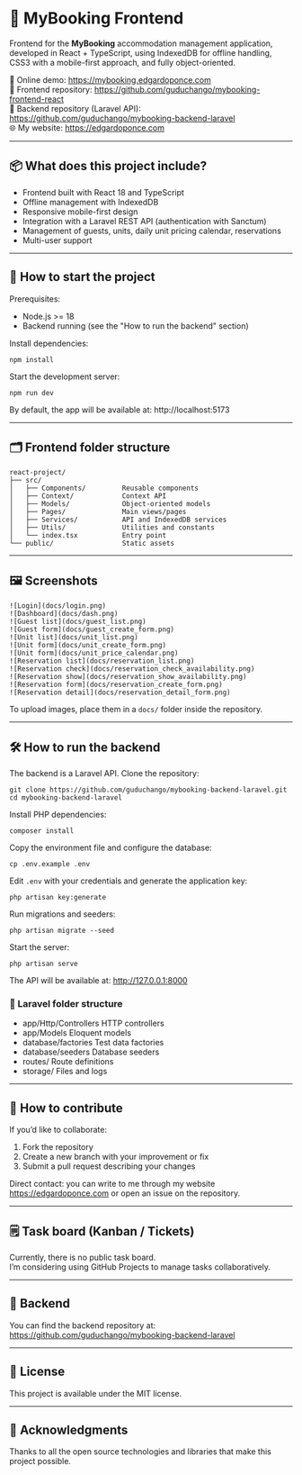 # 🏨 MyBooking Frontend

Frontend for the **MyBooking** accommodation management application, developed in React + TypeScript, using IndexedDB for offline handling, CSS3 with a mobile-first approach, and fully object-oriented.

🔗 Online demo: https://mybooking.edgardoponce.com  
🔗 Frontend repository: https://github.com/guduchango/mybooking-frontend-react  
🔗 Backend repository (Laravel API): https://github.com/guduchango/mybooking-backend-laravel  
🌐 My website: https://edgardoponce.com

---

## 📦 What does this project include?

- Frontend built with React 18 and TypeScript
- Offline management with IndexedDB
- Responsive mobile-first design
- Integration with a Laravel REST API (authentication with Sanctum)
- Management of guests, units, daily unit pricing calendar, reservations
- Multi-user support

---

## 🚀 How to start the project

Prerequisites:
- Node.js >= 18
- Backend running (see the "How to run the backend" section)

Install dependencies:

```
npm install
```

Start the development server:

```
npm run dev
```

By default, the app will be available at: http://localhost:5173

---

## 🗂 Frontend folder structure

```
react-project/
├── src/
│   ├── Components/         Reusable components
│   ├── Context/            Context API
│   ├── Models/             Object-oriented models
│   ├── Pages/              Main views/pages
│   ├── Services/           API and IndexedDB services
│   ├── Utils/              Utilities and constants
│   └── index.tsx           Entry point
└── public/                 Static assets
```

---

## 🖼 Screenshots
```
![Login](docs/login.png)
![Dashboard](docs/dash.png)
![Guest list](docs/guest_list.png)
![Guest form](docs/guest_create_form.png)
![Unit list](docs/unit_list.png)
![Unit form](docs/unit_create_form.png)
![Unit form](docs/unit_price_calendar.png)
![Reservation list](docs/reservation_list.png)
![Reservation check](docs/reservation_check_availability.png)
![Reservation show](docs/reservation_show_availability.png)
![Reservation form](docs/reservation_create_form.png)
![Reservation detail](docs/reservation_detail_form.png)
```

To upload images, place them in a `docs/` folder inside the repository.

---

## 🛠️ How to run the backend

The backend is a Laravel API. Clone the repository:

```
git clone https://github.com/guduchango/mybooking-backend-laravel.git
cd mybooking-backend-laravel
```

Install PHP dependencies:

```
composer install
```

Copy the environment file and configure the database:

```
cp .env.example .env
```

Edit `.env` with your credentials and generate the application key:

```
php artisan key:generate
```

Run migrations and seeders:

```
php artisan migrate --seed
```

Start the server:

```
php artisan serve
```

The API will be available at: http://127.0.0.1:8000

### 📂 Laravel folder structure

- app/Http/Controllers       HTTP controllers
- app/Models                 Eloquent models
- database/factories         Test data factories
- database/seeders           Database seeders
- routes/                    Route definitions
- storage/                   Files and logs

---

## 🎯 How to contribute

If you’d like to collaborate:

1. Fork the repository
2. Create a new branch with your improvement or fix
3. Submit a pull request describing your changes

Direct contact: you can write to me through my website https://edgardoponce.com or open an issue on the repository.

---

## 🗒 Task board (Kanban / Tickets)

Currently, there is no public task board.  
I’m considering using GitHub Projects to manage tasks collaboratively.

---

## 🔗 Backend

You can find the backend repository at:  
https://github.com/guduchango/mybooking-backend-laravel

---

## 📄 License

This project is available under the MIT license.

---

## 🙏 Acknowledgments

Thanks to all the open source technologies and libraries that make this project possible.
